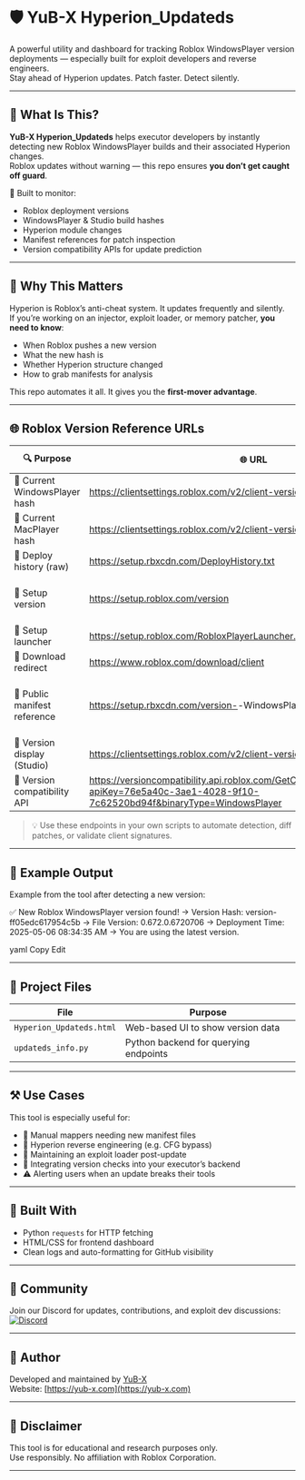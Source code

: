 # 🛡️ YuB-X Hyperion_Updateds

A powerful utility and dashboard for tracking Roblox WindowsPlayer version deployments — especially built for exploit developers and reverse engineers.  
Stay ahead of Hyperion updates. Patch faster. Detect silently.

---

## 🚀 What Is This?

**YuB-X Hyperion_Updateds** helps executor developers by instantly detecting new Roblox WindowsPlayer builds and their associated Hyperion changes.  
Roblox updates without warning — this repo ensures **you don’t get caught off guard**.

🧠 Built to monitor:
- Roblox deployment versions
- WindowsPlayer & Studio build hashes
- Hyperion module changes
- Manifest references for patch inspection
- Version compatibility APIs for update prediction

---

## 📡 Why This Matters

Hyperion is Roblox’s anti-cheat system. It updates frequently and silently.  
If you’re working on an injector, exploit loader, or memory patcher, **you need to know**:

- When Roblox pushes a new version
- What the new hash is
- Whether Hyperion structure changed
- How to grab manifests for analysis

This repo automates it all. It gives you the **first-mover advantage**.

---

## 🌐 Roblox Version Reference URLs

| 🔍 Purpose                        | 🌐 URL                                                                                                                                                | 📝 Description                                |
|----------------------------------|--------------------------------------------------------------------------------------------------------------------------------------------------------|-----------------------------------------------|
| 🔹 Current WindowsPlayer hash     | https://clientsettings.roblox.com/v2/client-version/WindowsPlayer                                                                                     | Most direct & public                          |
| 🔹 Current MacPlayer hash         | https://clientsettings.roblox.com/v2/client-version/MacPlayer                                                                                          | Mac version                                   |
| 🔹 Deploy history (raw)           | https://setup.rbxcdn.com/DeployHistory.txt                                                                                                             | Raw full changelog                            |
| 🔹 Setup version                  | https://setup.roblox.com/version                                                                                                                       | Most recently deployed (Windows)              |
| 🔹 Setup launcher                 | https://setup.roblox.com/RobloxPlayerLauncher.exe                                                                                                      | Official launcher                             |
| 🔹 Download redirect              | https://www.roblox.com/download/client                                                                                                                 | Redirect to setup                             |
| 🔹 Public manifest reference      | https://setup.rbxcdn.com/version-<HASH>-WindowsPlayerManifest.json                                                                                     | Requires known `<HASH>`, must spoof/proxy     |
| 🔹 Version display (Studio)       | https://clientsettings.roblox.com/v2/client-version/WindowsStudio64                                                                                   | Studio build hash                             |
| 🔹 Version compatibility API      | https://versioncompatibility.api.roblox.com/GetCurrentClientVersionUpload/?apiKey=76e5a40c-3ae1-4028-9f10-7c62520bd94f&binaryType=WindowsPlayer       | Unofficial API (still works)                  |

> 💡 Use these endpoints in your own scripts to automate detection, diff patches, or validate client signatures.

---

## 🧪 Example Output

Example from the tool after detecting a new version:

✅ New Roblox WindowsPlayer version found!
→ Version Hash: version-ff05edc617954c5b
→ File Version: 0.672.0.6720706
→ Deployment Time: 2025-05-06 08:34:35 AM
→ You are using the latest version.

yaml
Copy
Edit

---

## 📁 Project Files

| File                     | Purpose                                  |
|--------------------------|------------------------------------------|
| `Hyperion_Updateds.html` | Web-based UI to show version data        |
| `updateds_info.py`       | Python backend for querying endpoints    |

---

## ⚒️ Use Cases

This tool is especially useful for:

- 🧷 Manual mappers needing new manifest files
- 🧬 Hyperion reverse engineering (e.g. CFG bypass)
- 🔩 Maintaining an exploit loader post-update
- 🔁 Integrating version checks into your executor’s backend
- ⚠️ Alerting users when an update breaks their tools

---

## 🧠 Built With

- Python `requests` for HTTP fetching
- HTML/CSS for frontend dashboard
- Clean logs and auto-formatting for GitHub visibility

---

## 💬 Community

Join our Discord for updates, contributions, and exploit dev discussions:  
[![Discord](https://img.shields.io/discord/112233445566778899?label=Join%20Discord&logo=discord&color=7289DA)](https://discord.gg/4BPuyNkGsc)

---

## 🧠 Author

Developed and maintained by [YuB-X](https://github.com/YuB-W)  
Website: [https://yub-x.com](https://yub-x.com)

---

## 🔐 Disclaimer

This tool is for educational and research purposes only.  
Use responsibly. No affiliation with Roblox Corporation.

---
